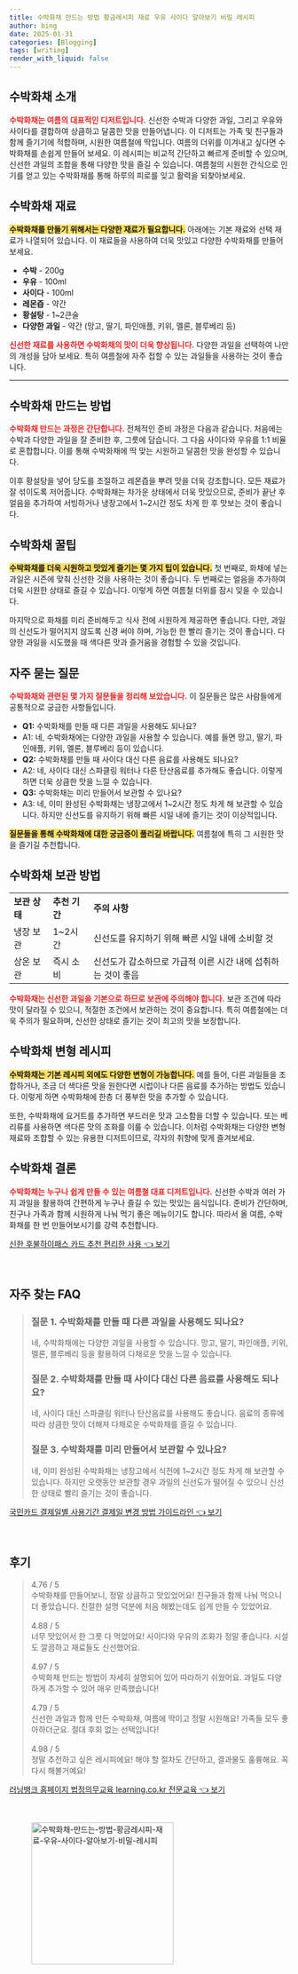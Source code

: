 ```yaml
---
title: 수박화채 만드는 방법 황금레시피 재료 우유 사이다 알아보기 비밀 레시피
author: bing
date: 2025-01-31
categories: [Blogging]
tags: [writing]
render_with_liquid: false
---
```



<h2 id='수박화채_소개'>수박화채 소개</h2>

<p><b><span style="color: #ee2323;">수박화채는 여름의 대표적인 디저트입니다.</span></b> 신선한 수박과 다양한 과일, 그리고 우유와 사이다를 결합하여 상큼하고 달콤한 맛을 만들어냅니다. 이 디저트는 가족 및 친구들과 함께 즐기기에 적합하며, 시원한 여름철에 딱입니다. 여름의 더위를 이겨내고 싶다면 수박화채를 손쉽게 만들어 보세요. 이 레시피는 비교적 간단하고 빠르게 준비할 수 있으며, 신선한 과일의 조합을 통해 다양한 맛을 즐길 수 있습니다. 여름철의 시원한 간식으로 인기를 얻고 있는 수박화채를 통해 하루의 피로를 잊고 활력을 되찾아보세요.</p>

<h2 id='수박화채_재료'>수박화채 재료</h2>

<p><b><span style="background-color: #ffe066;">수박화채를 만들기 위해서는 다양한 재료가 필요합니다.</span></b> 아래에는 기본 재료와 선택 재료가 나열되어 있습니다. 이 재료들을 사용하여 더욱 맛있고 다양한 수박화채를 만들어보세요.</p>

<ul>
    <li><b>수박</b> - 200g</li>
    <li><b>우유</b> - 100ml</li>
    <li><b>사이다</b> - 100ml</li>
    <li><b>레몬즙</b> - 약간</li>
    <li><b>황설탕</b> - 1~2큰술</li>
    <li><b>다양한 과일</b> - 약간 (망고, 딸기, 파인애플, 키위, 멜론, 블루베리 등)</li>
</ul>

<p><b><span style="color: #ee2323;">신선한 재료를 사용하면 수박화채의 맛이 더욱 향상됩니다.</span></b> 다양한 과일을 선택하여 나만의 개성을 담아 보세요. 특히 여름철에 자주 접할 수 있는 과일들을 사용하는 것이 좋습니다.</p>

<hr />

<h2 id='수박화채_만드는_방법'>수박화채 만드는 방법</h2>

<p><b><span style="color: #ee2323;">수박화채 만드는 과정은 간단합니다.</span></b> 전체적인 준비 과정은 다음과 같습니다. 처음에는 수박과 다양한 과일을 잘 준비한 후, 그릇에 담습니다. 그 다음 사이다와 우유를 1:1 비율로 혼합합니다. 이를 통해 수박화채에 딱 맞는 시원하고 달콤한 맛을 완성할 수 있습니다.</p>

<p>이후 황설탕을 넣어 당도를 조절하고 레몬즙을 뿌려 맛을 더욱 강조합니다. 모든 재료가 잘 섞이도록 저어줍니다. 수박화채는 차가운 상태에서 더욱 맛있으므로, 준비가 끝난 후 얼음을 추가하여 서빙하거나 냉장고에서 1~2시간 정도 차게 한 후 맛보는 것이 좋습니다.</p>

<h2 id='수박화채_꿀팁'>수박화채 꿀팁</h2>

<p><b><span style="background-color: #ffe066;">수박화채를 더욱 시원하고 맛있게 즐기는 몇 가지 팁이 있습니다.</span></b> 첫 번째로, 화채에 넣는 과일은 시즌에 맞춰 신선한 것을 사용하는 것이 좋습니다. 두 번째로는 얼음을 추가하여 더욱 시원한 상태로 즐길 수 있습니다. 이렇게 하면 여름철 더위를 잠시 잊을 수 있습니다.</p>

<p>마지막으로 화채를 미리 준비해두고 식사 전에 시원하게 제공하면 좋습니다. 다만, 과일의 신선도가 떨어지지 않도록 신경 써야 하며, 가능한 한 빨리 즐기는 것이 좋습니다. 다양한 과일을 시도했을 때 색다른 맛과 즐거움을 경험할 수 있을 것입니다.</p>

<h2 id='자주_묻는_질문'>자주 묻는 질문</h2>

<p><b><span style="color: #ee2323;">수박화채와 관련된 몇 가지 질문들을 정리해 보았습니다.</span></b> 이 질문들은 많은 사람들에게 공통적으로 궁금한 사항들입니다.</p>

<ul>
    <li><b>Q1:</b> 수박화채를 만들 때 다른 과일을 사용해도 되나요?</li>
    <li>A1: 네, 수박화채에는 다양한 과일을 사용할 수 있습니다. 예를 들면 망고, 딸기, 파인애플, 키위, 멜론, 블루베리 등이 있습니다.</li>
    <li><b>Q2:</b> 수박화채를 만들 때 사이다 대신 다른 음료를 사용해도 되나요?</li>
    <li>A2: 네, 사이다 대신 스파클링 워터나 다른 탄산음료를 추가해도 좋습니다. 이렇게 하면 더욱 상큼한 맛을 느낄 수 있습니다.</li>
    <li><b>Q3:</b> 수박화채는 미리 만들어서 보관할 수 있나요?</li>
    <li>A3: 네, 이미 완성된 수박화채는 냉장고에서 1~2시간 정도 차게 해 보관할 수 있습니다. 하지만 신선도를 유지하기 위해 빠른 시일 내에 즐기는 것이 이상적입니다.</li>
</ul>

<p><b><span style="background-color: #ffe066;">질문들을 통해 수박화채에 대한 궁금증이 풀리길 바랍니다.</span></b> 여름철에 특히 그 시원한 맛을 즐기길 추천합니다.</p>

<h2 id='수박화채_보관_방법'>수박화채 보관 방법</h2>

<table>
    <tr>
        <td><b>보관 상태</b></td>
        <td><b>추천 기간</b></td>
        <td><b>주의 사항</b></td>
    </tr>
    <tr>
        <td>냉장 보관</td>
        <td>1~2시간</td>
        <td>신선도를 유지하기 위해 빠른 시일 내에 소비할 것</td>
    </tr>
    <tr>
        <td>상온 보관</td>
        <td>즉시 소비</td>
        <td>신선도가 감소하므로 가급적 이른 시간 내에 섭취하는 것이 좋음</td>
    </tr>
</table>

<p><b><span style="color: #ee2323;">수박화채는 신선한 과일을 기본으로 하므로 보관에 주의해야 합니다.</span></b> 보관 조건에 따라 맛이 달라질 수 있으니, 적절한 조건에서 보관하는 것이 중요합니다. 특히 여름철에는 더욱 주의가 필요하며, 신선한 상태로 즐기는 것이 최고의 맛을 보장합니다.</p>

<h2 id='수박화채_변형_레시피'>수박화채 변형 레시피</h2>

<p><b><span style="background-color: #ffe066;">수박화채는 기본 레시피 외에도 다양한 변형이 가능합니다.</span></b> 예를 들어, 다른 과일들을 조합하거나, 조금 더 색다른 맛을 원한다면 시럽이나 다른 음료를 추가하는 방법도 있습니다. 이렇게 하면 수박화채에 한층 더 풍부한 맛을 추가할 수 있습니다.</p>

<p>또한, 수박화채에 요거트를 추가하면 부드러운 맛과 고소함을 더할 수 있습니다. 또는 베리류를 사용하면 색다른 맛의 조화를 이룰 수 있습니다. 이처럼 수박화채는 다양한 변형 재료와 조합할 수 있는 유용한 디저트이므로, 각자의 취향에 맞게 즐겨보세요.</p>

<h2 id='수박화채_결론'>수박화채 결론</h2>

<p><b><span style="color: #ee2323;">수박화채는 누구나 쉽게 만들 수 있는 여름철 대표 디저트입니다.</span></b> 신선한 수박과 여러 가지 과일을 활용하여 간편하게 누구나 즐길 수 있는 맛있는 음식입니다. 준비가 간단하며, 친구나 가족과 함께 시원하게 나눠 먹기 좋은 메뉴이기도 합니다. 따라서 올 여름, 수박화채를 한 번 만들어보시기를 강력 추천합니다.</p>


<p><a class="click-button" title="신한 후불하이패스 카드 추천 편리한 사용" href="https://24nara.github.io/posts/%EC%8B%A0%ED%95%9C-%ED%9B%84%EB%B6%88%ED%95%98%EC%9D%B4%ED%8C%A8%EC%8A%A4-%EC%B9%B4%EB%93%9C-%EC%B6%94%EC%B2%9C-%ED%8E%B8%EB%A6%AC%ED%95%9C-%EC%82%AC%EC%9A%A9/" rel="dofollow">신한 후불하이패스 카드 추천 편리한 사용 👈 보기</a></p><br>
<h2 id='자주_찾는_FAQ'>자주 찾는 FAQ</h2>
<div itemscope="" itemtype="https://schema.org/FAQPage"> 
<blockquote> 
<div itemscope="" itemprop="mainEntity" itemtype="https://schema.org/Question"> 
<h3 itemprop="name">질문 1. 수박화채를 만들 때 다른 과일을 사용해도 되나요?</h3> 
<div itemscope="" itemprop="acceptedAnswer" itemtype="https://schema.org/Answer"> 
<span itemprop="text"> 
<p>네, 수박화채에는 다양한 과일을 사용할 수 있습니다. 망고, 딸기, 파인애플, 키위, 멜론, 블루베리 등을 활용하여 다채로운 맛을 느낄 수 있습니다.</p> 
</span> 
</div> 
</div> 
<div itemscope="" itemprop="mainEntity" itemtype="https://schema.org/Question"> 
<h3 itemprop="name">질문 2. 수박화채를 만들 때 사이다 대신 다른 음료를 사용해도 되나요?</h3> 
<div itemscope="" itemprop="acceptedAnswer" itemtype="https://schema.org/Answer"> 
<span itemprop="text"> 
<p>네, 사이다 대신 스파클링 워터나 탄산음료를 사용해도 좋습니다. 음료의 종류에 따라 상큼한 맛이 더해져 다채로운 수박화채를 즐길 수 있습니다.</p> 
</span> 
</div> 
</div> 
<div itemscope="" itemprop="mainEntity" itemtype="https://schema.org/Question"> 
<h3 itemprop="name">질문 3. 수박화채를 미리 만들어서 보관할 수 있나요?</h3> 
<div itemscope="" itemprop="acceptedAnswer" itemtype="https://schema.org/Answer"> 
<span itemprop="text"> 
<p>네, 이미 완성된 수박화채는 냉장고에서 식전에 1~2시간 정도 차게 해 보관할 수 있습니다. 하지만 오랫동안 보관할 경우 과일의 신선도가 떨어질 수 있으니 신선한 상태로 빨리 즐기는 것이 좋습니다.</p> 
</span> 
</div> 
</div> 
</blockquote> 
</div>
<p><a class="click-button" title="국민카드 결제일별 사용기간 결제일 변경 방법 가이드라인" href="https://24nara.github.io/posts/%EA%B5%AD%EB%AF%BC%EC%B9%B4%EB%93%9C-%EA%B2%B0%EC%A0%9C%EC%9D%BC%EB%B3%84-%EC%82%AC%EC%9A%A9%EA%B8%B0%EA%B0%84-%EA%B2%B0%EC%A0%9C%EC%9D%BC-%EB%B3%80%EA%B2%BD-%EB%B0%A9%EB%B2%95-%EA%B0%80%EC%9D%B4%EB%93%9C%EB%9D%BC%EC%9D%B8/" rel="dofollow">국민카드 결제일별 사용기간 결제일 변경 방법 가이드라인 👈 보기</a></p><br>
<h2 id='후기'>후기</h2>
<div itemscope itemtype="https://schema.org/Product">
  <blockquote>
  <div itemprop="review" itemscope itemtype="https://schema.org/Review">
      <div itemprop="reviewRating" itemscope itemtype="https://schema.org/Rating"> <span itemprop="ratingValue">4.76</span> / <span itemprop="bestRating">5</span> </div>
      <span itemprop="reviewBody">수박화채를 만들어보니, 정말 상큼하고 맛있었어요! 친구들과 함께 나눠 먹으니 더 좋았습니다. 친절한 설명 덕분에 처음 해봤는데도 쉽게 만들 수 있었어요.</span>
  </div>
  <br>
  <div itemprop="review" itemscope itemtype="https://schema.org/Review">
      <div itemprop="reviewRating" itemscope itemtype="https://schema.org/Rating"> <span itemprop="ratingValue">4.88</span> / <span itemprop="bestRating">5</span> </div>
      <span itemprop="reviewBody">너무 맛있어서 한 그릇 다 먹었어요! 사이다와 우유의 조화가 정말 좋습니다. 시설도 깔끔하고 재료들도 신선했어요.</span>
  </div>
  <br>
  <div itemprop="review" itemscope itemtype="https://schema.org/Review">
      <div itemprop="reviewRating" itemscope itemtype="https://schema.org/Rating"> <span itemprop="ratingValue">4.97</span> / <span itemprop="bestRating">5</span> </div>
      <span itemprop="reviewBody">수박화채 만드는 방법이 자세히 설명되어 있어 따라하기 쉬웠어요. 과일도 다양하게 추가할 수 있어 매우 만족했습니다!</span>
  </div>
  <br>
  <div itemprop="review" itemscope itemtype="https://schema.org/Review">
      <div itemprop="reviewRating" itemscope itemtype="https://schema.org/Rating"> <span itemprop="ratingValue">4.79</span> / <span itemprop="bestRating">5</span> </div>
      <span itemprop="reviewBody">신선한 과일과 함께 만든 수박화채, 여름에 딱이고 정말 시원해요! 가족들 모두 좋아하더군요. 절대 후회 없는 선택입니다!</span>
  </div>
  <br>
  <div itemprop="review" itemscope itemtype="https://schema.org/Review">
      <div itemprop="reviewRating" itemscope itemtype="https://schema.org/Rating"> <span itemprop="ratingValue">4.98</span> / <span itemprop="bestRating">5</span> </div>
      <span itemprop="reviewBody">정말 추천하고 싶은 레시피에요! 해야 할 절차도 간단하고, 결과물도 훌륭해요. 꼭 다시 해볼거예요!</span>
  </div>
  </blockquote>
</div>
<p><a class="click-button" title="러닝뱅크 홈페이지 법정의무교육 learning.co.kr 전문교육" href="https://24nara.github.io/posts/%EB%9F%AC%EB%8B%9D%EB%B1%85%ED%81%AC-%ED%99%88%ED%8E%98%EC%9D%B4%EC%A7%80-%EB%B2%95%EC%A0%95%EC%9D%98%EB%AC%B4%EA%B5%90%EC%9C%A1-learning.co.kr-%EC%A0%84%EB%AC%B8%EA%B5%90%EC%9C%A1/" rel="dofollow">러닝뱅크 홈페이지 법정의무교육 learning.co.kr 전문교육 👈 보기</a></p><br>
<figure class="image"><img src="https://24nara.github.io/assets/img/thumbnail/수박화채-만드는-방법-황금레시피-재료-우유-사이다-알아보기-비밀-레시피.webp" alt="수박화채-만드는-방법-황금레시피-재료-우유-사이다-알아보기-비밀-레시피" width="256" height="256"></figure>